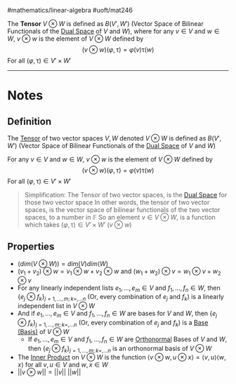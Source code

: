 #mathematics/linear-algebra #uoft/mat246 

The **Tensor** $V\otimes W$ is defined as $B(V', W')$ (Vector Space of Bilinear Functionals of the [Dual Space](Dual%20Space.md) of $V$ and $W$), where for any $v\in V$ and $w\in W$, $v\otimes w$ is the element of $V\otimes W$ defined by
$$(v\otimes w)(\varphi,\uptau)=\varphi(v)\uptau(w)$$
	For all $(\varphi, \uptau)\in V'\times W'$

---

# Notes

## Definition
The [Tensor](.md) of two vector spaces $V, W$ denoted $V\otimes W$ is defined as $B(V', W')$ (Vector Space of Bilinear Functionals of the [Dual Space](Dual%20Space.md) of $V$ and $W$)

For any $v\in V$ and $w\in W$, $v\otimes w$ is the element of $V\otimes W$ defined by
$$(v\otimes w)(\varphi,\uptau)=\varphi(v)\uptau(w)$$
	For all $(\varphi, \uptau)\in V'\times W'$

> Simplification:
> 	The Tensor of two vector spaces, is the [Dual Space](Dual%20Space.md) for those two vector space
> 	In other words, the tensor of two vector spaces, is the vector space of bilinear functionals of the two vector spaces, to a number in $\mathbb{F}$
> 	So an element $v\in V\otimes W$, is a function which takes $(\varphi, \uptau)\in V'\times W'$
> 	$(v \otimes w)$
## Properties

- $(dim(V\otimes W))=dim(V)dim(W)$ 
- $(v_{1}+v_{2})\otimes w=v_{1}\otimes w+v_{2}\otimes w$ and $(w_{1}+w_{2})\otimes v=w_{1}\otimes v+w_{2}\otimes v$ 
- For any linearly independent lists $e_{1},\dots,e_{m}\in V$ and $f_{1},\dots,f_{n}\in W$, then $\{e_{j}\otimes f_{k}\}_{j=1,\dots,m; k=,\dots n}$ (Or, every combination of $e_{j}$ and $f_{k}$) is a linearly independent list in $V\otimes W$
- And if $e_{1},\dots,e_{m}\in V$ and $f_{1},\dots,f_{n}\in W$ are bases for $V$ and $W$, then $\{e_{j}\otimes f_{k}\}_{j=1,\dots,m; k=,\dots n}$ (Or, every combination of $e_{j}$ and $f_{k}$) is a [Base (Basis)](../../MAT223%20Notes/Base%20(Basis).md) of $V\otimes W$
	- If $e_{1},\dots,e_{m}\in V$ and $f_{1},\dots,f_{n}\in W$ are [Orthonormal](../../MAT223%20Notes/Orthonormal.md) Bases of $V$ and $W$, then $\{e_{j}\otimes f_{k}\}_{j=1,\dots,m; k=,\dots n}$ is an orthonormal basis of $V\otimes W$
- The [Inner Product](../../MAT223%20Notes/Dot%20Product.md) on $V\otimes W$ is the function $\langle v\otimes w, u\otimes x\rangle = \langle v,u\rangle \langle w,x\rangle$ for all $v,u\in V$ and $w,x\in W$
- $||v\otimes w||=||v|| \ ||w||$